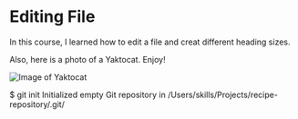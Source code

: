 # Editing File

In this course, I learned how to edit a file and creat different heading sizes. 

Also, here is a photo of a Yaktocat. Enjoy!

![Image of Yaktocat](https://octodex.github.com/images/yaktocat.png)

$ git init
Initialized empty Git repository in /Users/skills/Projects/recipe-repository/.git/
